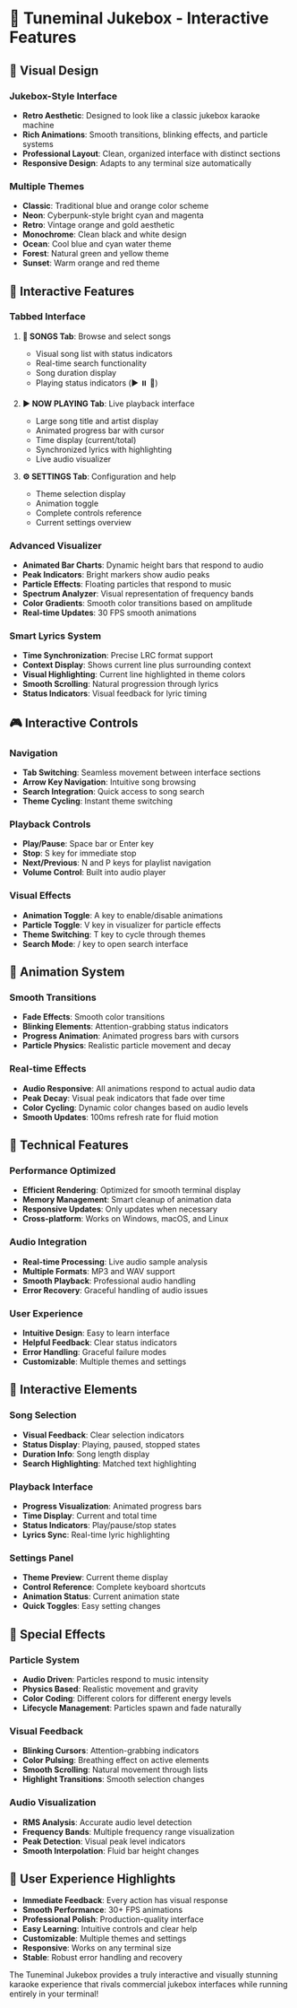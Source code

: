 # 🎤 Tuneminal Jukebox - Interactive Features

## 🎨 **Visual Design**

### **Jukebox-Style Interface**
- **Retro Aesthetic**: Designed to look like a classic jukebox karaoke machine
- **Rich Animations**: Smooth transitions, blinking effects, and particle systems
- **Professional Layout**: Clean, organized interface with distinct sections
- **Responsive Design**: Adapts to any terminal size automatically

### **Multiple Themes**
- **Classic**: Traditional blue and orange color scheme
- **Neon**: Cyberpunk-style bright cyan and magenta
- **Retro**: Vintage orange and gold aesthetic
- **Monochrome**: Clean black and white design
- **Ocean**: Cool blue and cyan water theme
- **Forest**: Natural green and yellow theme
- **Sunset**: Warm orange and red theme

## 🎵 **Interactive Features**

### **Tabbed Interface**
1. **📀 SONGS Tab**: Browse and select songs
   - Visual song list with status indicators
   - Real-time search functionality
   - Song duration display
   - Playing status indicators (▶️ ⏸️ 🎵)

2. **▶️ NOW PLAYING Tab**: Live playback interface
   - Large song title and artist display
   - Animated progress bar with cursor
   - Time display (current/total)
   - Synchronized lyrics with highlighting
   - Live audio visualizer

3. **⚙️ SETTINGS Tab**: Configuration and help
   - Theme selection display
   - Animation toggle
   - Complete controls reference
   - Current settings overview

### **Advanced Visualizer**
- **Animated Bar Charts**: Dynamic height bars that respond to audio
- **Peak Indicators**: Bright markers show audio peaks
- **Particle Effects**: Floating particles that respond to music
- **Spectrum Analyzer**: Visual representation of frequency bands
- **Color Gradients**: Smooth color transitions based on amplitude
- **Real-time Updates**: 30 FPS smooth animations

### **Smart Lyrics System**
- **Time Synchronization**: Precise LRC format support
- **Context Display**: Shows current line plus surrounding context
- **Visual Highlighting**: Current line highlighted in theme colors
- **Smooth Scrolling**: Natural progression through lyrics
- **Status Indicators**: Visual feedback for lyric timing

## 🎮 **Interactive Controls**

### **Navigation**
- **Tab Switching**: Seamless movement between interface sections
- **Arrow Key Navigation**: Intuitive song browsing
- **Search Integration**: Quick access to song search
- **Theme Cycling**: Instant theme switching

### **Playback Controls**
- **Play/Pause**: Space bar or Enter key
- **Stop**: S key for immediate stop
- **Next/Previous**: N and P keys for playlist navigation
- **Volume Control**: Built into audio player

### **Visual Effects**
- **Animation Toggle**: A key to enable/disable animations
- **Particle Toggle**: V key in visualizer for particle effects
- **Theme Switching**: T key to cycle through themes
- **Search Mode**: / key to open search interface

## 🎨 **Animation System**

### **Smooth Transitions**
- **Fade Effects**: Smooth color transitions
- **Blinking Elements**: Attention-grabbing status indicators
- **Progress Animation**: Animated progress bars with cursors
- **Particle Physics**: Realistic particle movement and decay

### **Real-time Effects**
- **Audio Responsive**: All animations respond to actual audio data
- **Peak Decay**: Visual peak indicators that fade over time
- **Color Cycling**: Dynamic color changes based on audio levels
- **Smooth Updates**: 100ms refresh rate for fluid motion

## 🔧 **Technical Features**

### **Performance Optimized**
- **Efficient Rendering**: Optimized for smooth terminal display
- **Memory Management**: Smart cleanup of animation data
- **Responsive Updates**: Only updates when necessary
- **Cross-platform**: Works on Windows, macOS, and Linux

### **Audio Integration**
- **Real-time Processing**: Live audio sample analysis
- **Multiple Formats**: MP3 and WAV support
- **Smooth Playback**: Professional audio handling
- **Error Recovery**: Graceful handling of audio issues

### **User Experience**
- **Intuitive Design**: Easy to learn interface
- **Helpful Feedback**: Clear status indicators
- **Error Handling**: Graceful failure modes
- **Customizable**: Multiple themes and settings

## 🎯 **Interactive Elements**

### **Song Selection**
- **Visual Feedback**: Clear selection indicators
- **Status Display**: Playing, paused, stopped states
- **Duration Info**: Song length display
- **Search Highlighting**: Matched text highlighting

### **Playback Interface**
- **Progress Visualization**: Animated progress bars
- **Time Display**: Current and total time
- **Status Indicators**: Play/pause/stop states
- **Lyrics Sync**: Real-time lyric highlighting

### **Settings Panel**
- **Theme Preview**: Current theme display
- **Control Reference**: Complete keyboard shortcuts
- **Animation Status**: Current animation state
- **Quick Toggles**: Easy setting changes

## 🌟 **Special Effects**

### **Particle System**
- **Audio Driven**: Particles respond to music intensity
- **Physics Based**: Realistic movement and gravity
- **Color Coding**: Different colors for different energy levels
- **Lifecycle Management**: Particles spawn and fade naturally

### **Visual Feedback**
- **Blinking Cursors**: Attention-grabbing indicators
- **Color Pulsing**: Breathing effect on active elements
- **Smooth Scrolling**: Natural movement through lists
- **Highlight Transitions**: Smooth selection changes

### **Audio Visualization**
- **RMS Analysis**: Accurate audio level detection
- **Frequency Bands**: Multiple frequency range visualization
- **Peak Detection**: Visual peak level indicators
- **Smooth Interpolation**: Fluid bar height changes

## 🎉 **User Experience Highlights**

- **Immediate Feedback**: Every action has visual response
- **Smooth Performance**: 30+ FPS animations
- **Professional Polish**: Production-quality interface
- **Easy Learning**: Intuitive controls and clear help
- **Customizable**: Multiple themes and settings
- **Responsive**: Works on any terminal size
- **Stable**: Robust error handling and recovery

The Tuneminal Jukebox provides a truly interactive and visually stunning karaoke experience that rivals commercial jukebox interfaces while running entirely in your terminal!

